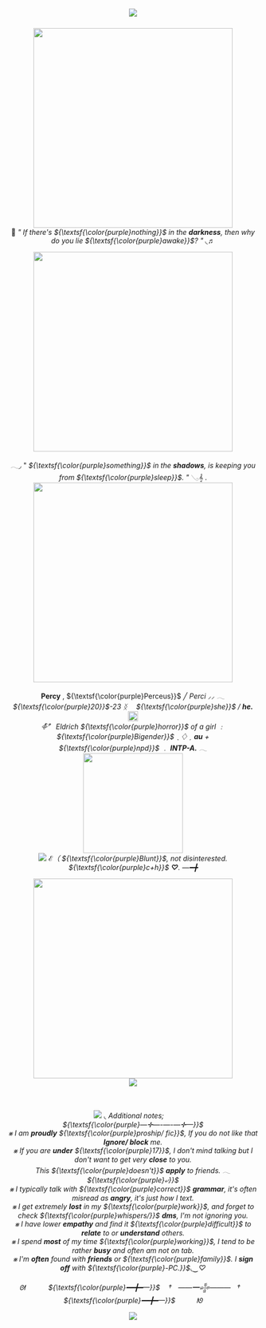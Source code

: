 <h5 align="center">
 
![](https://komarev.com/ghpvc/?username=Traitorous&color=4f275e)

</h5>
<p align="center">
  <img src="https://64.media.tumblr.com/0934ef9c4b7eb6105363c5d72c2490de/64058464a572fd47-59/s2048x3072/5acedf9134542fedb7dc9f644159a198b8e3d42b.pnj" width=400> <br>
🔮  <i>" If there's ${\textsf{\color{purple}nothing}}$ in the <b>darkness</b>, then why do you lie ${\textsf{\color{purple}awake}}$? "</i> ◟♬   
  <p align="center">
<p align="center">
<img src="https://64.media.tumblr.com/a9ef6a4d66a0ac92b283cf61a356b5b1/b097cdb5fd34913c-97/s400x600/d4a44005ee123162117000beb9cc38f11e3a1394.gifv" width=400>
<p align="center">
 𓂃◞ " <i>${\textsf{\color{purple}something}}$ in the <b>shadows</b>, is keeping you from ${\textsf{\color{purple}sleep}}$. "</i> 𓂅𝄞 .
<br> <img src="https://64.media.tumblr.com/0934ef9c4b7eb6105363c5d72c2490de/64058464a572fd47-59/s2048x3072/5acedf9134542fedb7dc9f644159a198b8e3d42b.pnj" width=400>
<p align="center">
 <b>Percy</b> , ${\textsf{\color{purple}Perceus}}$ ╱ <i>Perci<i> ⸝⸝ 𓂃 ${\textsf{\color{purple}20}}$-23 ᛝ　 ${\textsf{\color{purple}she}}$ / <b>he. </b> <img src="https://64.media.tumblr.com/95d8810da3abe4b0b0fb97a7103b806a/8f2c33dff79370d2-23/s75x75_c1/4111623d02e7e0bc6b1195461ec64366b3465200.gifv" width=20>
<br> 𖧵ֹ໋݊〞 <i>Eldrich<i> ${\textsf{\color{purple}horror}}$ of a girl ﹕ ${\textsf{\color{purple}Bigender}}$ ˎ ♢ ˏ <b>au</b> + ${\textsf{\color{purple}npd}}$ ﹒ <b>INTP-A.</b> 𓂃
<br> <img src="https://64.media.tumblr.com/4346a816333c541935a4f5b6b6f768d7/ac118279175411f0-02/s1280x1920/b278d44c8b4197f2e33063eb5263ab5fcecd37d6.pnj"width=200>
<br> <img src="https://64.media.tumblr.com/b8429efce65e32735a0c4d3f684e2ef1/6e41ac82941fcef1-2a/s75x75_c1/94fd070e0a12a034a5b5d5fe220658e89149f76e.gifv"> ℰ（  ${\textsf{\color{purple}Blunt}}$, not <i>disinterested.</i> ${\textsf{\color{purple}c+h}}$ <b>♡</b>. —━╋

<p align="center">
<img src="https://64.media.tumblr.com/0934ef9c4b7eb6105363c5d72c2490de/64058464a572fd47-59/s2048x3072/5acedf9134542fedb7dc9f644159a198b8e3d42b.pnj" width=400>
 <br> <img src="https://64.media.tumblr.com/0d115c5a34b61310e45c7bf5b0a7b079/18de22f2260f04f2-69/s250x400/37bac04202c309731377df94ae0afdc199fc2674.gifv"> 
<p align="center">ㅤㅤㅤ


<p align="center">
<img src="https://64.media.tumblr.com/d498f1f70d3e71827a5a8e7f8de66a32/bb015a62ab4fe380-96/s75x75_c1/b5a53ff49a6517746afdf968508c38791f29cdce.gifv"> ◟ <i>Additional notes;</i>  ㅤ
<br> ${\textsf{\color{purple}—✛—-—-—✛—}}$
 <br> ⨳ I am <b>proudly</b> ${\textsf{\color{purple}proship/ fic}}$, If you do not like that <b>Ignore/ block</b> me.
<br> ⨳ If you are <b>under</b> ${\textsf{\color{purple}17}}$, I don't mind talking but I don't want to get very <b>close</b> to you.
<br> This ${\textsf{\color{purple}doesn't}}$ <b>apply</b> to friends. 𓂃 ${\textsf{\color{purple}⤶}}$
<br> ⨳ I typically talk with ${\textsf{\color{purple}correct}}$ <b>grammar</b>, it's often misread as <b>angry</b>, it's just how I text.
<br> ⨳ I get extremely <b>lost</b> in my ${\textsf{\color{purple}work}}$, and forget to check ${\textsf{\color{purple}whispers/}}$ <b>dms</b>, I'm not ignoring you.
<br> ⨳ I have lower <b>empathy</b> and find it ${\textsf{\color{purple}difficult}}$ to <b>relate</b> to or <b>understand</b> others.
<br> ⨳ I spend <b>most</b> of my time ${\textsf{\color{purple}working}}$, I tend to be rather <b>busy</b> and often am not on tab.
<br> ⨳ I'm <b>often</b> found with <b>friends</b> or ${\textsf{\color{purple}family}}$. I <b>sign off</b> with ${\textsf{\color{purple}-PC.}}$◟‿♡
  
<p align="center">
ᘛ ㅤㅤㅤ ${\textsf{\color{purple}━━╋━—}}$ ㅤ†ㅤ——━𒈔———ㅤ†ㅤ ${\textsf{\color{purple}━━╋━—}}$ㅤㅤㅤ ᘚ
<p align="center">
<img src="https://64.media.tumblr.com/f08f764dc32417f51c583c08a1db9256/f4778f44a9ee3a59-19/s2048x3072/58c903892ffff02cdcc797ba0bbc678e18a9b9dd.pnj">
